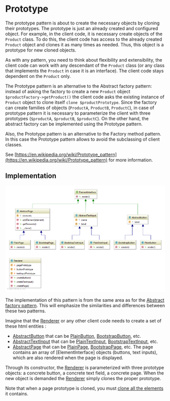 Prototype
=========

The prototype pattern is about to create the necessary objects by cloning their prototypes. 
The prototype is just an already created and configured object.
For example, in the client code, it is necessary create objects of the `Product` class. 
To do this, the client code has access to the already created `Product` object and clones it as many times as needed.
Thus, this object is a prototype for new cloned objects.

As with any pattern, you need to think about flexibility and extensibility, the client code can work with any descendant 
of the `Product` class (or any class that implements the `Product` in case it is an interface). 
The client code stays dependent on the `Product` only. 

The Prototype pattern is an alternative to the Abstract factory pattern: 
instead of asking the factory to create a new `Product` object `$productFactory->getProduct()` the client code 
asks the existing instance of `Product` object to clone itself `clone $productPrototype`. 
Since the factory can create families of objects (`ProductA`, `ProductB`, `ProductC`),
in case of prototype pattern it is necessary to parameterize the client with three prototypes 
(`$productA`, `$productB`, `$productC`).
On the other hand, the abstract factory can be implemented using the Prototype pattern.

Also, the Prototype pattern is an alternative to the Factory method pattern. 
In this case the Prototype pattern allows to avoid the subclassing of client classes.

See [https://en.wikipedia.org/wiki/Prototype_pattern](https://en.wikipedia.org/wiki/Prototype_pattern) for more information.

## Implementation

![Prototype UML](doc/Prototype.png)

The implementation of this pattern is from the same area as for the [Abstract factory pattern].
This will emphasize the similarities and differences between these two patterns.

Imagine that the [Renderer] or any other client code needs to create a set of these html entities : 
- [AbstractButton] that can be [PlainButton], [BootstrapButton], etc.
- [AbstractTextInput] that can be [PlainTextInput], [BootstrapTextInput], etc.
- [AbstractPage] that can be [PlainPage], [BootstrapPage], etc. 
The page contains an array of [ElementInterface] objects (buttons, text inputs), which are also rendered when the page is displayed.

Through its constructor, the [Renderer] is parameterized with three prototype objects: a concrete button, a concrete text field, a concrete page.
When the new object is demanded the [Renderer] simply clones the proper prototype.

Note that when a page prototype is cloned, you must [clone all the elements] it contains.

[Abstract factory pattern]: ../AbstractFactory
[Renderer]: Renderer.php

[AbstractButton]: AbstractButton.php
[PlainTextInput]: Plain/PlainTextInput.php
[BootstrapTextInput]: Bootstrap/BootstrapTextInput.php

[AbstractTextInput]: AbstractTextInput.php
[PlainButton]: Plain/PlainButton.php
[BootstrapButton]: Bootstrap/BootstrapButton.php

[AbstractPage]: AbstractPage.php
[PlainPage]: Plain/PlainPage.php
[BootstrapPage]: Bootstrap/BootstrapPage.php
[clone all the elements]: AbstractPage.php#L46
